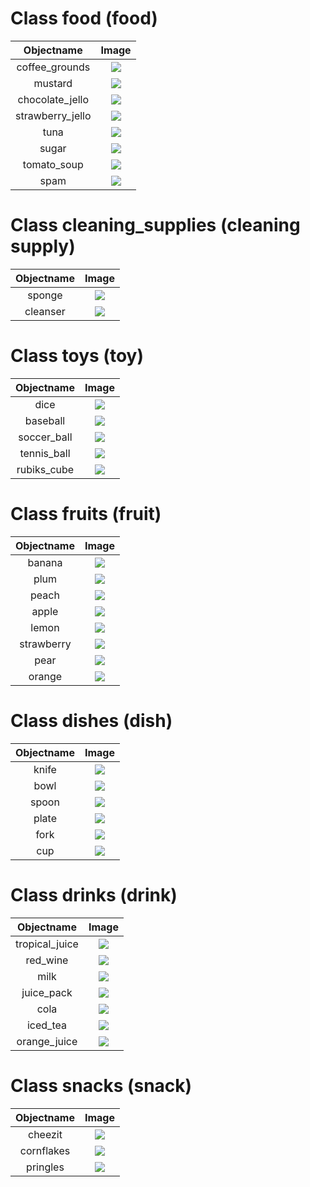 # Class food (food)

| Objectname               |  Image                   |
:-------------------------:|:-------------------------:
| coffee_grounds  |  ![](objects/known_objects/food/coffee_grounds.png) |
| mustard  |  ![](objects/known_objects/food/mustard.png) |
| chocolate_jello  |  ![](objects/known_objects/food/chocolate_jello.png) |
| strawberry_jello  |  ![](objects/known_objects/food/strawberry_jello.png) |
| tuna  |  ![](objects/known_objects/food/tuna.png) |
| sugar  |  ![](objects/known_objects/food/sugar.png) |
| tomato_soup  |  ![](objects/known_objects/food/tomato_soup.png) |
| spam  |  ![](objects/known_objects/food/spam.png) |


# Class cleaning_supplies (cleaning supply)

| Objectname               |  Image                   |
:-------------------------:|:-------------------------:
| sponge  |  ![](objects/known_objects/cleaning_supplies/sponge.jpg) |
| cleanser  |  ![](objects/known_objects/cleaning_supplies/cleanser.png) |


# Class toys (toy)

| Objectname               |  Image                   |
:-------------------------:|:-------------------------:
| dice  |  ![](objects/known_objects/toys/dice.png) |
| baseball  |  ![](objects/known_objects/toys/baseball.png) |
| soccer_ball  |  ![](objects/known_objects/toys/soccer_ball.jpg) |
| tennis_ball  |  ![](objects/known_objects/toys/tennis_ball.png) |
| rubiks_cube  |  ![](objects/known_objects/toys/rubiks_cube.png) |


# Class fruits (fruit)

| Objectname               |  Image                   |
:-------------------------:|:-------------------------:
| banana  |  ![](objects/known_objects/fruits/banana.png) |
| plum  |  ![](objects/known_objects/fruits/plum.png) |
| peach  |  ![](objects/known_objects/fruits/peach.png) |
| apple  |  ![](objects/known_objects/fruits/apple.png) |
| lemon  |  ![](objects/known_objects/fruits/lemon.png) |
| strawberry  |  ![](objects/known_objects/fruits/strawberry.png) |
| pear  |  ![](objects/known_objects/fruits/pear.png) |
| orange  |  ![](objects/known_objects/fruits/orange.png) |


# Class dishes (dish)

| Objectname               |  Image                   |
:-------------------------:|:-------------------------:
| knife  |  ![](objects/known_objects/dishes/knife.png) |
| bowl  |  ![](objects/known_objects/dishes/bowl.png) |
| spoon  |  ![](objects/known_objects/dishes/spoon.png) |
| plate  |  ![](objects/known_objects/dishes/plate.png) |
| fork  |  ![](objects/known_objects/dishes/fork.png) |
| cup  |  ![](objects/known_objects/dishes/cup.png) |


# Class drinks (drink)

| Objectname               |  Image                   |
:-------------------------:|:-------------------------:
| tropical_juice  |  ![](objects/known_objects/drinks/tropical_juice.jpg) |
| red_wine  |  ![](objects/known_objects/drinks/red_wine.jpg) |
| milk  |  ![](objects/known_objects/drinks/milk.jpg) |
| juice_pack  |  ![](objects/known_objects/drinks/juice_pack.jpg) |
| cola  |  ![](objects/known_objects/drinks/cola.jpg) |
| iced_tea  |  ![](objects/known_objects/drinks/iced_tea.jpg) |
| orange_juice  |  ![](objects/known_objects/drinks/orange_juice.jpg) |


# Class snacks (snack)

| Objectname               |  Image                   |
:-------------------------:|:-------------------------:
| cheezit  |  ![](objects/known_objects/snacks/cheezit.png) |
| cornflakes  |  ![](objects/known_objects/snacks/cornflakes.jpg) |
| pringles  |  ![](objects/known_objects/snacks/pringles.png) |


